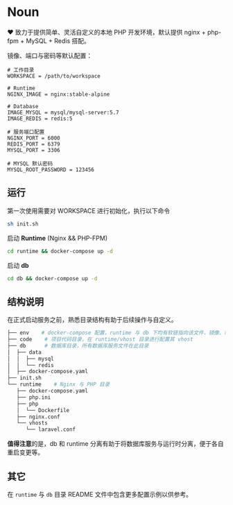 # Noun 

❤️ 致力于提供简单、灵活自定义的本地 PHP 开发环境，默认提供 nginx + php-fpm + MySQL + Redis 搭配。

镜像、端口与密码等默认配置：

```properties
# 工作目录
WORKSPACE = /path/to/workspace

# Runtime
NGINX_IMAGE = nginx:stable-alpine

# Database
IMAGE_MYSQL = mysql/mysql-server:5.7
IMAGE_REDIS = redis:5

# 服务端口配置
NGINX_PORT = 6000
REDIS_PORT = 6379
MYSQL_PORT = 3306

# MYSQL 默认密码
MYSQL_ROOT_PASSWORD = 123456

```

## 运行

第一次使用需要对 WORKSPACE 进行初始化，执行以下命令

```Bash
sh init.sh
```

启动 **Runtime** (Nginx && PHP-FPM)

```bash
cd runtime && docker-compose up -d
```

启动 **db** 

```bash
cd db && docker-compose up -d
```


## 结构说明

在正式启动服务之前，熟悉目录结构有助于后续操作与自定义。

```Bash
├── env    # docker-compose 配置，runtime 与 db 下均有软链指向该文件，镜像、端口等在此配置
├── code    # 项目代码目录，在 runtime/vhost 目录进行配置其 vhost
├── db      # 数据库目录，所有数据库服务文件在此目录
│  ├── data
│  │  ├── mysql
│  │  └── redis
│  ├── docker-compose.yaml
├── init.sh
└── runtime    # Nginx 与 PHP 目录
   ├── docker-compose.yaml
   ├── php.ini
   ├── php
   │  └── Dockerfile
   ├── nginx.conf
   └── vhosts
      └── laravel.conf
```

**值得注意**的是，db 和 runtime 分离有助于将数据库服务与运行时分离，便于各自重启变更等。

## 其它

在 `runtime` 与 `db` 目录 README 文件中包含更多配置示例以供参考。

